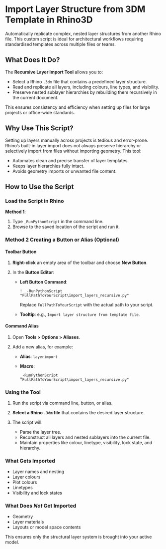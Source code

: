 # Import Layer Structure from 3DM Template in Rhino3D

Automatically replicate complex, nested layer structures from another Rhino file. This custom script is ideal for architectural workflows requiring standardised templates across multiple files or teams.

## What Does It Do?

The **Recursive Layer Import Tool** allows you to:

* Select a Rhino `.3dm` file that contains a predefined layer structure.
* Read and replicate all layers, including colours, line types, and visibility.
* Preserve nested sublayer hierarchies by rebuilding them recursively in the current document.

This ensures consistency and efficiency when setting up files for large projects or office-wide standards.

## Why Use This Script?

Setting up layers manually across projects is tedious and error-prone. Rhino’s built-in layer import does not always preserve hierarchy or selectively import from files without importing geometry. This tool:

* Automates clean and precise transfer of layer templates.
* Keeps layer hierarchies fully intact.
* Avoids geometry imports or unwanted file content.

## How to Use the Script

### Load the Script in Rhino

**Method 1**:

1. Type `_RunPythonScript` in the command line.
2. Browse to the saved location of the script and run it.

### Method 2 Creating a Button or Alias (Optional)

#### Toolbar Button

1. **Right-click** an empty area of the toolbar and choose **New Button**.
2. In the **Button Editor**:

   * **Left Button Command**:

     ```plaintext
     ! _-RunPythonScript "FullPathToYourScript\import_layers_recursive.py"
     ```

     Replace `FullPathToYourScript` with the actual path to your script.
   * **Tooltip**: e.g., `Import layer structure from template file`.

#### Command Alias

1. Open **Tools > Options > Aliases**.
2. Add a new alias, for example:

   * **Alias**: `layerimport`
   * **Macro**:

     ```plaintext
     _-RunPythonScript "FullPathToYourScript\import_layers_recursive.py"
     ```

### Using the Tool

1. Run the script via command line, button, or alias.
2. **Select a Rhino `.3dm` file** that contains the desired layer structure.
3. The script will:

   * Parse the layer tree.
   * Reconstruct all layers and nested sublayers into the current file.
   * Maintain properties like colour, linetype, visibility, lock state, and hierarchy.

### What Gets Imported

* Layer names and nesting
* Layer colours
* Plot colours
* Linetypes
* Visibility and lock states

### What Does *Not* Get Imported

* Geometry
* Layer materials
* Layouts or model space contents

This ensures only the structural layer system is brought into your active model.
